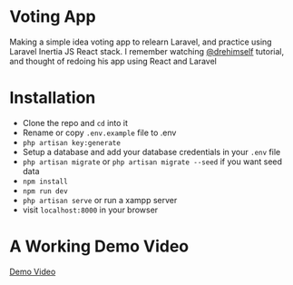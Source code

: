 # Voting App
Making a simple idea voting app to relearn Laravel, and practice using Laravel Inertia JS React stack. I remember watching [@drehimself](https://github.com/drehimself) tutorial, and thought of redoing his app using React and Laravel

# Installation

- Clone the repo and `cd` into it
- Rename or copy `.env.example` file to .env
- `php artisan key:generate`
- Setup a database and add your database credentials in your `.env` file
- `php artisan migrate` or `php artisan migrate --seed` if you want seed data
- `npm install`
- `npm run dev`
- `php artisan serve` or run a xampp server
- visit `localhost:8000` in your browser



# A Working Demo Video

[Demo Video](https://youtu.be/h60RG91WANk?feature=shared)
